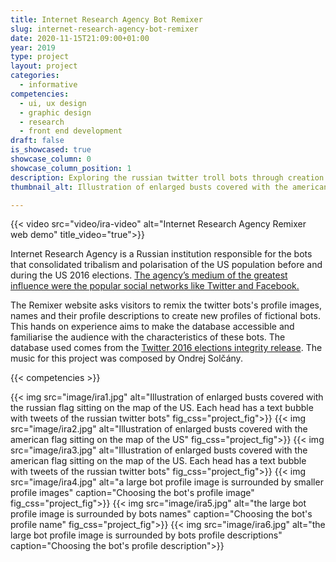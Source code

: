 ```yaml
---
title: Internet Research Agency Bot Remixer
slug: internet-research-agency-bot-remixer
date: 2020-11-15T21:09:00+01:00
year: 2019
type: project
layout: project
categories:
  - informative
competencies:
  - ui, ux design
  - graphic design
  - research
  - front end development
draft: false
is_showcased: true
showcase_column: 0
showcase_column_position: 1
description: Exploring the russian twitter troll bots through creation of fictional avatars
thumbnail_alt: Illustration of enlarged busts covered with the american flag sitting on the map of the US

---
```


{{< video src="video/ira-video" alt="Internet Research Agency Remixer web demo" title_video="true">}}

Internet Research Agency is a Russian institution responsible for the bots that consolidated tribalism and polarisation of the US population before and during the US 2016 elections. [The agency’s medium of the greatest influence were the popular social networks like Twitter and Facebook.](https://int.nyt.com/data/documenthelper/533-read-report-internet-research-agency/7871ea6d5b7bedafbf19/optimized/full.pdf) 

The Remixer website asks visitors to remix the twitter bots's profile images, names and their profile descriptions to create new profiles of fictional bots. This hands on experience aims to make the database accessible and familiarise the audience with the characteristics of these bots. The database used comes from the [Twitter 2016 elections integrity  release](https://blog.twitter.com/official/en_us/topics/company/2018/2016-election-update.html). The music for this project was composed by Ondrej Solčány.

{{< competencies >}}

{{< img src="image/ira1.jpg" alt="Illustration of enlarged busts covered with the russian flag sitting on the map of the US. Each head has a text bubble with tweets of the russian twitter bots" fig_css="project_fig">}}
{{< img src="image/ira2.jpg" alt="Illustration of enlarged busts covered with the american flag sitting on the map of the US" fig_css="project_fig">}}
{{< img src="image/ira3.jpg" alt="Illustration of enlarged busts covered with the american flag sitting on the map of the US. Each head has a text bubble with tweets of the russian twitter bots" fig_css="project_fig">}}
{{< img src="image/ira4.jpg" alt="a large bot profile image is surrounded by smaller profile images" caption="Choosing the bot's profile image" fig_css="project_fig">}}
{{< img src="image/ira5.jpg" alt="the large bot profile image is surrounded by bots names" caption="Choosing the bot's profile name" fig_css="project_fig">}}
{{< img src="image/ira6.jpg" alt="the large bot profile image is surrounded by bots profile descriptions" caption="Choosing the bot's profile description">}}


